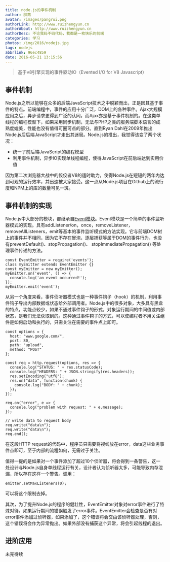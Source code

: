 ```yaml
---
title: node.js的事件机制
author: 胖芮
avatar: /images/pangrui.png
authorLink: http://www.ruizhengyun.cn
authorAbout: http://www.ruizhengyun.cn
authorDesc: 不论我码不码代码，我都是一枚快乐的前端
categories: 学习
photos: /img/2016/nodejs.jpg
tags: nodejs
abbrlink: 96ec4859
date: 2016-05-21 13:15:56
---
```


> 基于v8引擎实现的事件驱动IO（Evented I/O for V8 Javascript）

## 事件机制
Node.js之所以能够在众多的后端JavaScript技术之中脱颖而出，正是因其基于事件的特点。前端编程中，事件的应用十分广泛，DOM上的各种事件。Ajax大规模应用之后，异步请求更得到广泛的认同，而Ajax亦是基于事件机制的。在这类单线程的编程模型下，如果采用同步机制，无法与PHP之类的服务端脚本语言的成熟度媲美，性能也没有值得可圈可点的部分。直到Ryan Dahl在2009年推出Node.js后后端JavaScript才走出其迷局。Node.js的推出，我觉得该变了两个状况：
* 统一了前后端JavaScript的编程模型
* 利用事件机制，异步IO实现单线程编程，使得JavaScript在前后端达到实用价值
<!--more-->
因为第二次浏览器大战中的佼佼者V8的适时助力，使得Node.js在短短的两年内达到可观的运行效率，并迅速被大家接受。这一点从Node.js项目在Github上的流行度和NPM上的库的数量可见一斑。

## 事件机制的实现
Node.js中大部分的模块，都继承自[Event模块](https://github.com/nodejs/node/blob/master/doc/api/events.md)。Event模块是一个简单的事件监听器模式的实现。具有addListener/on，once，removeListener，removeAllListeners，emit等基本的事件监听模式的方法实现。它与前端DOM树上的事件并不相同，因为它不存在冒泡，逐层捕获等属于DOM的事件行为，也没有preventDefault()、stopPropagation()、 stopImmediatePropagation() 等处理事件传递的方法。
```
const EventEmitter = require('events');
class myEmitter extends EventEmitter {}
const myEmitter = new myEmitter();
myEmitter.on('event', () => {
  console.log('an event occurred!');
});
myEmitter.emit('event');
```

从另一个角度来看，事件侦听器模式也是一种事件钩子（hook）的机制，利用事件钩子导出内部数据或状态给外部调用者。Node.js中的很多对象，大多具有黑盒的特点，功能点较少，如果不通过事件钩子的形式，对象运行期间的中间值或内部状态，是我们无法获取到的。这种通过事件钩子的方式，可以使编程者不用关注组件是如何启动和执行的，只需关注在需要的事件点上即可。
```
const options = {
  host: "www.google.com/",
  port: 80,
  path: "upload",
  method: "POST"
};

const req = http.request(options, res => {
  console.log("STATUS: " + res.statusCode);
  console.log("HEADERS: " + JSON.stringify(res.headers));
  res.setEncoding("utf8");
  res.on("data", function(chunk) {
    console.log("BODY: " + chunk);
  });
});

req.on("error", e => {
  console.log("problem with request: " + e.message);
});

// write data to request body
req.write("data\n");
req.write("data\n");
req.end();
```
在这段HTTP request的代码中，程序员只需要将视线放在error，data这些业务事件点即可，至于内部的流程如何，无需过于关注。

值得一提的是如果对一个事件添加了超过10个侦听器，将会得到一条警告，这一处设计与Node.js自身单线程运行有关，设计者认为侦听器太多，可能导致内存泄漏，所以存在这样一个警告。调用：
```
emitter.setMaxListeners(0);
```
可以将这个限制去掉。

其次，为了提升Node.js的程序的健壮性，EventEmitter对象对error事件进行了特殊对待。如果运行期间的错误触发了error事件。EventEmitter会检查是否有对error事件添加过侦听器，如果添加了，这个错误将会交由该侦听器处理，否则，这个错误将会作为异常抛出。如果外部没有捕获这个异常，将会引起线程的退出。

## 进阶应用
未完待续